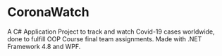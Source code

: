 # CoronaWatch

A C# Application Project to track and watch Covid-19 cases worldwide, done to fulfill OOP Course final team assignments. Made with .NET Framework 4.8 and WPF.